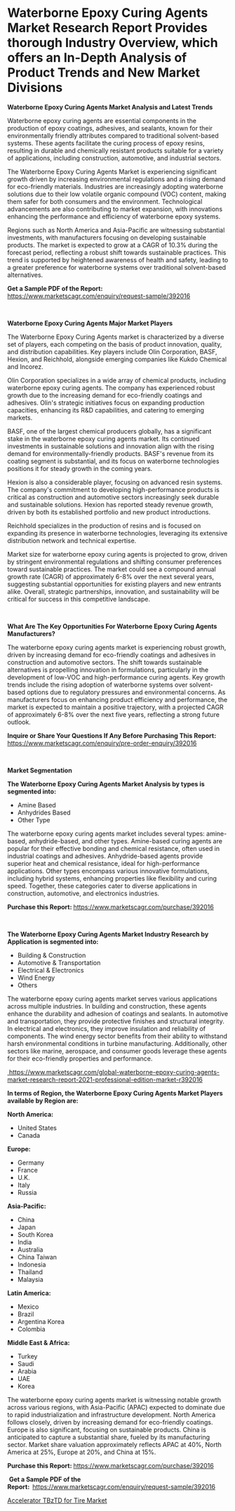 <p><h1>Waterborne Epoxy Curing Agents Market Research Report Provides thorough Industry Overview, which offers an In-Depth Analysis of Product Trends and New Market Divisions</h1></p><p><strong>Waterborne Epoxy Curing Agents Market Analysis and Latest Trends</strong></p>
<p><p>Waterborne epoxy curing agents are essential components in the production of epoxy coatings, adhesives, and sealants, known for their environmentally friendly attributes compared to traditional solvent-based systems. These agents facilitate the curing process of epoxy resins, resulting in durable and chemically resistant products suitable for a variety of applications, including construction, automotive, and industrial sectors.</p><p>The Waterborne Epoxy Curing Agents Market is experiencing significant growth driven by increasing environmental regulations and a rising demand for eco-friendly materials. Industries are increasingly adopting waterborne solutions due to their low volatile organic compound (VOC) content, making them safer for both consumers and the environment. Technological advancements are also contributing to market expansion, with innovations enhancing the performance and efficiency of waterborne epoxy systems.</p><p>Regions such as North America and Asia-Pacific are witnessing substantial investments, with manufacturers focusing on developing sustainable products. The market is expected to grow at a CAGR of 10.3% during the forecast period, reflecting a robust shift towards sustainable practices. This trend is supported by heightened awareness of health and safety, leading to a greater preference for waterborne systems over traditional solvent-based alternatives.</p></p>
<p><strong>Get a Sample PDF of the Report:&nbsp;</strong> <a href="https://www.marketscagr.com/enquiry/request-sample/392016?utm_campaign=2304&utm_medium=2&utm_source=Github&utm_content=ia&utm_term=29032025&utm_id=waterborne-epoxy-curing-agents">https://www.marketscagr.com/enquiry/request-sample/392016</a></p>
<p>&nbsp;</p>
<p><strong>Waterborne Epoxy Curing Agents Major Market Players</strong></p>
<p><p>The Waterborne Epoxy Curing Agents market is characterized by a diverse set of players, each competing on the basis of product innovation, quality, and distribution capabilities. Key players include Olin Corporation, BASF, Hexion, and Reichhold, alongside emerging companies like Kukdo Chemical and Incorez.</p><p>Olin Corporation specializes in a wide array of chemical products, including waterborne epoxy curing agents. The company has experienced robust growth due to the increasing demand for eco-friendly coatings and adhesives. Olin's strategic initiatives focus on expanding production capacities, enhancing its R&D capabilities, and catering to emerging markets.</p><p>BASF, one of the largest chemical producers globally, has a significant stake in the waterborne epoxy curing agents market. Its continued investments in sustainable solutions and innovation align with the rising demand for environmentally-friendly products. BASF's revenue from its coating segment is substantial, and its focus on waterborne technologies positions it for steady growth in the coming years.</p><p>Hexion is also a considerable player, focusing on advanced resin systems. The company's commitment to developing high-performance products is critical as construction and automotive sectors increasingly seek durable and sustainable solutions. Hexion has reported steady revenue growth, driven by both its established portfolio and new product introductions.</p><p>Reichhold specializes in the production of resins and is focused on expanding its presence in waterborne technologies, leveraging its extensive distribution network and technical expertise.</p><p>Market size for waterborne epoxy curing agents is projected to grow, driven by stringent environmental regulations and shifting consumer preferences toward sustainable practices. The market could see a compound annual growth rate (CAGR) of approximately 6-8% over the next several years, suggesting substantial opportunities for existing players and new entrants alike. Overall, strategic partnerships, innovation, and sustainability will be critical for success in this competitive landscape.</p></p>
<p>&nbsp;</p>
<p><strong>What Are The Key Opportunities For Waterborne Epoxy Curing Agents Manufacturers?</strong></p>
<p><p>The waterborne epoxy curing agents market is experiencing robust growth, driven by increasing demand for eco-friendly coatings and adhesives in construction and automotive sectors. The shift towards sustainable alternatives is propelling innovation in formulations, particularly in the development of low-VOC and high-performance curing agents. Key growth trends include the rising adoption of waterborne systems over solvent-based options due to regulatory pressures and environmental concerns. As manufacturers focus on enhancing product efficiency and performance, the market is expected to maintain a positive trajectory, with a projected CAGR of approximately 6-8% over the next five years, reflecting a strong future outlook.</p></p>
<p><strong>Inquire or Share Your Questions If Any Before Purchasing This Report:</strong> <a href="https://www.marketscagr.com/enquiry/pre-order-enquiry/392016?utm_campaign=2304&utm_medium=2&utm_source=Github&utm_content=ia&utm_term=29032025&utm_id=waterborne-epoxy-curing-agents">https://www.marketscagr.com/enquiry/pre-order-enquiry/392016</a></p>
<p>&nbsp;</p>
<p><strong>Market Segmentation</strong></p>
<p><strong>The Waterborne Epoxy Curing Agents Market Analysis by types is segmented into:</strong></p>
<p><ul><li>Amine Based</li><li>Anhydrides Based</li><li>Other Type</li></ul></p>
<p><p>The waterborne epoxy curing agents market includes several types: amine-based, anhydride-based, and other types. Amine-based curing agents are popular for their effective bonding and chemical resistance, often used in industrial coatings and adhesives. Anhydride-based agents provide superior heat and chemical resistance, ideal for high-performance applications. Other types encompass various innovative formulations, including hybrid systems, enhancing properties like flexibility and curing speed. Together, these categories cater to diverse applications in construction, automotive, and electronics industries.</p></p>
<p><strong>Purchase this Report:&nbsp;</strong><a href="https://www.marketscagr.com/purchase/392016?utm_campaign=2304&utm_medium=2&utm_source=Github&utm_content=ia&utm_term=29032025&utm_id=waterborne-epoxy-curing-agents">https://www.marketscagr.com/purchase/392016</a></p>
<p>&nbsp;</p>
<p><strong>The Waterborne Epoxy Curing Agents Market Industry Research by Application is segmented into:</strong></p>
<p><ul><li>Building & Construction</li><li>Automotive & Transportation</li><li>Electrical & Electronics</li><li>Wind Energy</li><li>Others</li></ul></p>
<p><p>The waterborne epoxy curing agents market serves various applications across multiple industries. In building and construction, these agents enhance the durability and adhesion of coatings and sealants. In automotive and transportation, they provide protective finishes and structural integrity. In electrical and electronics, they improve insulation and reliability of components. The wind energy sector benefits from their ability to withstand harsh environmental conditions in turbine manufacturing. Additionally, other sectors like marine, aerospace, and consumer goods leverage these agents for their eco-friendly properties and performance.</p></p>
<p><a href="https://www.marketscagr.com/global-waterborne-epoxy-curing-agents-market-research-report-2021-professional-edition-market-r392016?utm_campaign=2304&utm_medium=2&utm_source=Github&utm_content=ia&utm_term=29032025&utm_id=waterborne-epoxy-curing-agents">&nbsp;https://www.marketscagr.com/global-waterborne-epoxy-curing-agents-market-research-report-2021-professional-edition-market-r392016</a></p>
<p><strong>In terms of Region, the Waterborne Epoxy Curing Agents Market Players available by Region are:</strong></p>
<p>
    <p> <strong> North America: </strong>
        <ul>
            <li>United States</li>
            <li>Canada</li>
        </ul>
        </p> 
    <p> <strong> Europe: </strong>
        <ul>
            <li>Germany</li>
            <li>France</li>
            <li>U.K.</li>
            <li>Italy</li>
            <li>Russia</li>
        </ul>
        </p> 
    <p> <strong> Asia-Pacific: </strong>
        <ul>
            <li>China</li>
            <li>Japan</li>
            <li>South Korea</li>
            <li>India</li>
            <li>Australia</li>
            <li>China Taiwan</li>
            <li>Indonesia</li>
            <li>Thailand</li>
            <li>Malaysia</li>
        </ul>
        </p> 
    <p> <strong> Latin America: </strong>
        <ul>
            <li>Mexico</li>
            <li>Brazil</li>
            <li>Argentina Korea</li>
            <li>Colombia</li>
        </ul>
        </p> 
    <p> <strong> Middle East & Africa: </strong>
        <ul>
            <li>Turkey</li>
            <li>Saudi</li>
            <li>Arabia</li>
            <li>UAE</li>
            <li>Korea</li>
        </ul>
    </p>
    </p>
<p><p>The waterborne epoxy curing agents market is witnessing notable growth across various regions, with Asia-Pacific (APAC) expected to dominate due to rapid industrialization and infrastructure development. North America follows closely, driven by increasing demand for eco-friendly coatings. Europe is also significant, focusing on sustainable products. China is anticipated to capture a substantial share, fueled by its manufacturing sector. Market share valuation approximately reflects APAC at 40%, North America at 25%, Europe at 20%, and China at 15%.</p></p>
<p><strong>Purchase this Report: </strong><a href="https://www.marketscagr.com/purchase/392016?utm_campaign=2304&utm_medium=2&utm_source=Github&utm_content=ia&utm_term=29032025&utm_id=waterborne-epoxy-curing-agents">https://www.marketscagr.com/purchase/392016</a></p>
<p>&nbsp;<strong>Get a Sample PDF of the Report:&nbsp;&nbsp;</strong><a href="https://www.marketscagr.com/enquiry/request-sample/392016?utm_campaign=2304&utm_medium=2&utm_source=Github&utm_content=ia&utm_term=29032025&utm_id=waterborne-epoxy-curing-agents">https://www.marketscagr.com/enquiry/request-sample/392016</a></p>
<p><strong></strong></p>
<p><p><a href="https://github.com/ilonaenterline65/Market-Research-Report-List-1/blob/main/accelerator-tbztd-for-tire-market.md?utm_campaign=2304&utm_medium=2&utm_source=Github&utm_content=ia&utm_term=29032025&utm_id=waterborne-epoxy-curing-agents">Accelerator TBzTD for Tire Market</a></p></p>